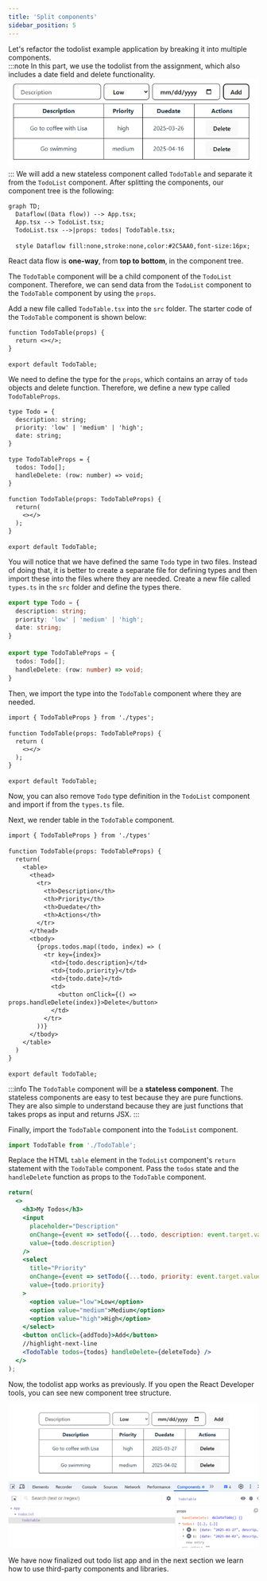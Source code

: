 ```yaml
---
title: 'Split components'
sidebar_position: 5
---
```

Let's refactor the todolist example application by breaking it into multiple components.  
:::note 
In this part, we  use the todolist from the assignment, which also includes a date field and delete functionality.
![Todolist](./img/todolist2.png)
:::
We will add a new stateless component called `TodoTable` and separate it from the `TodoList` component. After splitting the components, our component tree is the following:
```mermaid
graph TD;
  Dataflow((Data flow)) --> App.tsx;
  App.tsx --> TodoList.tsx;
  TodoList.tsx -->|props: todos| TodoTable.tsx;
  
  style Dataflow fill:none,stroke:none,color:#2C5AA0,font-size:16px;
```

React data flow is **one-way**, from **top to bottom**, in the component tree.

The `TodoTable` component will be a child component of the `TodoList` component. Therefore, we can send data from the `TodoList` component to the `TodoTable` component by using the `props`.

Add a new file called `TodoTable.tsx` into the `src` folder. The starter code of the `TodoTable` component is shown below:
```tsx title="TodoTable.tsx"
function TodoTable(props) {
  return <></>;
}

export default TodoTable;
```
We need to define the type for the `props`, which contains an array of `todo` objects and delete function. Therefore, we define a new type called `TodoTableProps`.

```tsx title="TodoTable.tsx"
type Todo = {
  description: string;
  priority: 'low' | 'medium' | 'high';
  date: string;
}

type TodoTableProps = {
  todos: Todo[];
  handleDelete: (row: number) => void;
}

function TodoTable(props: TodoTableProps) {
  return(
    <></>
  );
}

export default TodoTable;
```
You will notice that we have defined the same `Todo` type in two files. Instead of doing that, it is better to create a separate file for defining types and then import these into the files where they are needed. Create a new file called `types.ts` in the `src` folder and define the types there.

```ts title="types.ts"
export type Todo = {
  description: string;
  priority: 'low' | 'medium' | 'high';
  date: string;
}

export type TodoTableProps = {
  todos: Todo[];
  handleDelete: (row: number) => void;
}
```
Then, we import the type into the `TodoTable` component where they are needed.
```tsx title="TodoTable.tsx"
import { TodoTableProps } from './types';

function TodoTable(props: TodoTableProps) {
  return (
    <></>
  );
}

export default TodoTable;
```
Now, you can also remove `Todo` type definition in the `TodoList` component and import if from the `types.ts` file.

Next, we render table in the `TodoTable` component.
```tsx title="TodoTable.tsx"
import { TodoTableProps } from './types'

function TodoTable(props: TodoTableProps) {
  return(
    <table>
      <thead>
        <tr>
          <th>Description</th>
          <th>Priority</th>
          <th>Duedate</th>
          <th>Actions</th>
        </tr>
      </thead>
      <tbody>
        {props.todos.map((todo, index) => (
          <tr key={index}>
            <td>{todo.description}</td>
            <td>{todo.priority}</td>
            <td>{todo.date}</td>
            <td>
              <button onClick={() => props.handleDelete(index)}>Delete</button> 
            </td>
          </tr>
        ))}
      </tbody>
    </table>     
  )
}

export default TodoTable;
```
:::info
The `TodoTable` component will be a **stateless component**. The stateless components are easy to test because they are pure functions. They are also simple to understand because they are just functions that takes props as input and returns JSX.
:::

Finally, import the `TodoTable` component into the `TodoList` component.
```js title="TodoList.tsx"
import TodoTable from './TodoTable';
```
Replace the HTML `table` element in the `TodoList` component's `return` statement with the `TodoTable` component. Pass the `todos` state and the `handleDelete` function as props to the `TodoTable` component.
```jsx title="TodoList.tsx"
return(
  <>
    <h3>My Todos</h3>
    <input 
      placeholder="Description" 
      onChange={event => setTodo({...todo, description: event.target.value})} 
      value={todo.description} 
    />
    <select
      title="Priority"
      onChange={event => setTodo({...todo, priority: event.target.value as 'low' | 'medium' | 'high'})} 
      value={todo.priority} 
    >
      <option value="low">Low</option>
      <option value="medium">Medium</option>
      <option value="high">High</option>
    </select>
    <button onClick={addTodo}>Add</button>
    //highlight-next-line
    <TodoTable todos={todos} handleDelete={deleteTodo} />
  </>
);
```
Now, the todolist app works as previously. If you open the React Developer tools, you can see new component tree structure.

![todolist with splitted table](img/splitted_todolist.png)

We have now finalized out todo list app and in the next section we learn how to use third-party components and libraries.